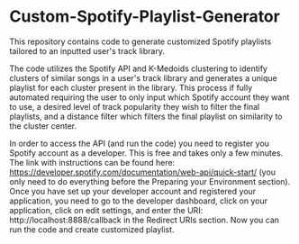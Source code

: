 # Custom-Spotify-Playlist-Generator
This repository contains code to generate customized Spotify playlists tailored to an inputted user's track library. 

The code utilizes the Spotify API and K-Medoids clustering to identify clusters of similar songs in a user's track library and generates a unique playlist for each cluster present in the library. This process if fully automated requiring the user to only input which Spotify account they want to use, a desired level of track popularity they wish to filter the final playlists, and a distance filter which filters the final playlist on similarity to the cluster center.

In order to access the API (and run the code) you need to register you Spotify account as a developer. This is free and takes only a few minutes. The link with instructions can be found here: https://developer.spotify.com/documentation/web-api/quick-start/ (you only need to do everything before the Preparing your Environment section). Once you have set up your developer account and registered your application, you need to go to the developer dashboard, click on your application, click on edit settings, and enter the URI: http://localhost:8888/callback in the Redirect URIs section. Now you can run the code and create customized playlist.
